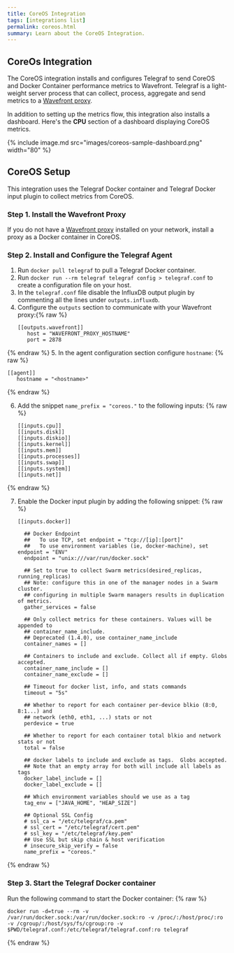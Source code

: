 ```yaml
---
title: CoreOS Integration
tags: [integrations list]
permalink: coreos.html
summary: Learn about the CoreOS Integration.
---
```

## CoreOs Integration

The CoreOS integration installs and configures Telegraf to send CoreOS and Docker Container performance metrics to Wavefront. Telegraf is a light-weight server process that can collect, process, aggregate and send metrics to a [Wavefront proxy](https://docs.wavefront.com/proxies.html).

In addition to setting up the metrics flow, this integration also installs a dashboard. Here's the **CPU** section of a dashboard displaying CoreOS metrics.

{% include image.md src="images/coreos-sample-dashboard.png" width="80" %}

## CoreOS Setup



This integration uses the Telegraf Docker container and Telegraf Docker input plugin to collect metrics from CoreOS.


### Step 1. Install the Wavefront Proxy

If you do not have a [Wavefront proxy](https://docs.wavefront.com/proxies.html) installed on your network, install a proxy as a Docker container in CoreOS.


### Step 2. Install and Configure the Telegraf Agent

1. Run `docker pull telegraf` to pull a Telegraf Docker container.
2. Run `docker run --rm telegraf telegraf config > telegraf.conf` to create a configuration file on your host.
3. In the `telegraf.conf` file disable the InfluxDB output plugin by commenting all the lines under `outputs.influxdb`.
4. Configure the `outputs` section to communicate with your Wavefront proxy:{% raw %}
   ```
   [[outputs.wavefront]]
      host = "WAVEFRONT_PROXY_HOSTNAME"
      port = 2878
   ```
{% endraw %}
5. In the agent configuration section configure `hostname`:
{% raw %}
   ```
   [[agent]]
      hostname = "<hostname>"
   ```
{% endraw %}

6. Add the snippet `name_prefix = "coreos."` to the following inputs:
{% raw %}
   ```
   [[inputs.cpu]]
   [[inputs.disk]]
   [[inputs.diskio]]
   [[inputs.kernel]]
   [[inputs.mem]]
   [[inputs.processes]]
   [[inputs.swap]]
   [[inputs.system]]
   [[inputs.net]]
   ```
{% endraw %}

7. Enable the Docker input plugin by adding the following snippet:
{% raw %}
   ```
   [[inputs.docker]]

     ## Docker Endpoint
     ##   To use TCP, set endpoint = "tcp://[ip]:[port]"
     ##   To use environment variables (ie, docker-machine), set endpoint = "ENV"
     endpoint = "unix:///var/run/docker.sock"

     ## Set to true to collect Swarm metrics(desired_replicas, running_replicas)
     ## Note: configure this in one of the manager nodes in a Swarm cluster.
     ## configuring in multiple Swarm managers results in duplication of metrics.
     gather_services = false

     ## Only collect metrics for these containers. Values will be appended to
     ## container_name_include.
     ## Deprecated (1.4.0), use container_name_include
     container_names = []

     ## Containers to include and exclude. Collect all if empty. Globs accepted.
     container_name_include = []
     container_name_exclude = []

     ## Timeout for docker list, info, and stats commands
     timeout = "5s"

     ## Whether to report for each container per-device blkio (8:0, 8:1...) and
     ## network (eth0, eth1, ...) stats or not
     perdevice = true

     ## Whether to report for each container total blkio and network stats or not
     total = false

     ## docker labels to include and exclude as tags.  Globs accepted.
     ## Note that an empty array for both will include all labels as tags
     docker_label_include = []
     docker_label_exclude = []

     ## Which environment variables should we use as a tag
     tag_env = ["JAVA_HOME", "HEAP_SIZE"]

     ## Optional SSL Config
     # ssl_ca = "/etc/telegraf/ca.pem"
     # ssl_cert = "/etc/telegraf/cert.pem"
     # ssl_key = "/etc/telegraf/key.pem"
     ## Use SSL but skip chain & host verification
     # insecure_skip_verify = false
     name_prefix = "coreos."
   ```
{% endraw %}

### Step 3. Start the Telegraf Docker container

Run the following command to start the Docker container: {% raw %}
   ```
   docker run -d=true --rm -v /var/run/docker.sock:/var/run/docker.sock:ro -v /proc/:/host/proc/:ro -v /cgroup/:/host/sys/fs/cgroup:ro -v $PWD/telegraf.conf:/etc/telegraf/telegraf.conf:ro telegraf
   ```
{% endraw %}





